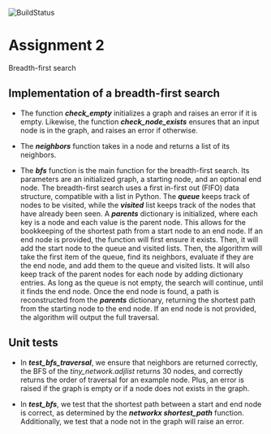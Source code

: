 ![BuildStatus](https://github.com/yuliamg/HW2-BFS/.github/workflows/test.yml/badge.svg?event=push)
# Assignment 2
Breadth-first search

## Implementation of a breadth-first search 

* The function **_check_empty_** initializes a graph and raises an error if it is empty. Likewise, the function **_check_node_exists_** ensures that an input node is in the graph, and raises an error if otherwise.
  
* The **_neighbors_** function takes in a node and returns a list of its neighbors.
  
* The **_bfs_** function is the main function for the breadth-first search. Its parameters are an initialized graph, a starting node, and an optional end node. The breadth-first search uses a first in-first out (FIFO) data structure, compatible with a list in Python. The **_queue_** keeps track of nodes to be visited, while the **_visited_** list keeps track of the nodes that have already been seen. A **_parents_** dictionary is initialized, where each key is a node and each value is the parent node. This allows for the bookkeeping of the shortest path from a start node to an end node. If an end node is provided, the function will first ensure it exists. Then, it will add the start node to the queue and visited lists. Then, the algorithm will take the first item of the queue, find its neighbors, evaluate if they are the end node, and add them to the queue and visited lists. It will also keep track of the parent nodes for each node by adding dictionary entries. As long as the queue is not empty, the search will continue, until it finds the end node. Once the end node is found, a path is reconstructed from the **_parents_** dictionary, returning the shortest path from the starting node to the end node. If an end node is not provided, the algorithm will output the full traversal.

## Unit tests

* In **_test_bfs_traversal_**, we ensure that neighbors are returned correctly, the BFS of the _tiny_network.adjlist_ returns 30 nodes, and correctly returns the order of traversal for an example node. Plus, an error is raised if the graph is empty or if a node does not exists in the graph.
  
* In **_test_bfs_**, we test that the shortest path between a start and end node is correct, as determined by the **_networkx shortest_path_** function. Additionally, we test that a node not in the graph will raise an error. 
